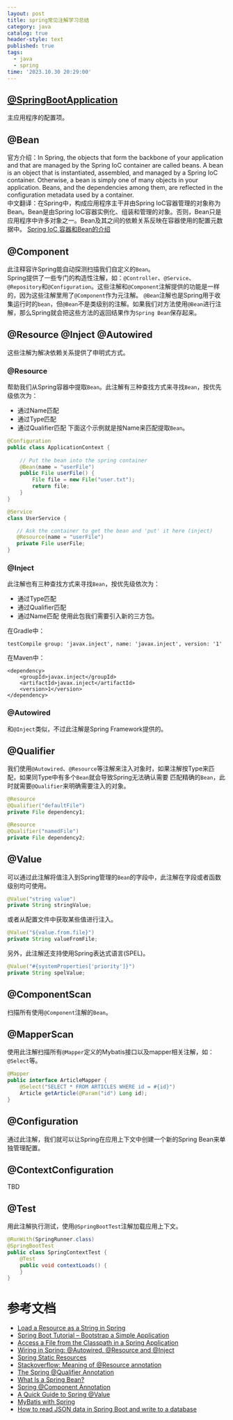 ```yaml
---
layout: post
title: spring常见注解学习总结
category: java
catalog: true
header-style: text
published: true
tags:
  - java
  - spring
time: '2023.10.30 20:29:00'
---
```

## [@SpringBootApplication](https://docs.spring.io/spring-boot/docs/2.0.x/reference/html/using-boot-using-springbootapplication-annotation.html)
主应用程序的配置项。

## @Bean
官方介绍：In Spring, the objects that form the backbone of your application and that are managed by the Spring IoC container are called beans. A bean is an object that is instantiated, assembled, and managed by a Spring IoC container. Otherwise, a bean is simply one of many objects in your application. Beans, and the dependencies among them, are reflected in the configuration metadata used by a container.  
中文翻译：在Spring中，构成应用程序主干并由Spring IoC容器管理的对象称为Bean。Bean是由Spring IoC容器实例化、组装和管理的对象。否则，Bean只是应用程序中许多对象之一。Bean及其之间的依赖关系反映在容器使用的配置元数据中。
[Spring IoC 容器和Bean的介绍](https://docs.spring.io/spring-framework/reference/core/beans/introduction.html)

## @Component
此注释容许Spring能自动探测扫描我们自定义的`Bean`。  
Spring提供了一些专门的构造性注解，如：`@Controller`、`@Service`、`@Repository`和`@Configuration`。这些注解和`@Component`注解提供的功能是一样的，因为这些注解里用了`@Component`作为元注解。 
`@Bean`注解也是Spring用于收集运行时的`bean`，但`@Bean`不是类级别的注解。如果我们对方法使用`@Bean`进行注解，那么Spring就会把这些方法的返回结果作为`Spring Bean`保存起来。

## @Resource @Inject @Autowired
这些注解为解决依赖关系提供了申明式方式。

### @Resource
帮助我们从Spring容器中提取`Bean`。此注解有三种查找方式来寻找`Bean`，按优先级依次为：
- 通过Name匹配
- 通过Type匹配
- 通过Qualifier匹配
下面这个示例就是按Name来匹配提取`Bean`。
```java
@Configuration
public class ApplicationContext {
     
    // Put the bean into the spring container
    @Bean(name = "userFile")
    public File userFile() {
        File file = new File("user.txt");
        return file;
    }
}

@Service
class UserService {

   // Ask the container to get the bean and 'put' it here (inject)
   @Resource(name = "userFile")
   private File userFile;
}
```

### @Inject
此注解也有三种查找方式来寻找`Bean`，按优先级依次为：
- 通过Type匹配
- 通过Qualifier匹配
- 通过Name匹配
使用此包我们需要引入新的三方包。   

在Gradle中：
```
testCompile group: 'javax.inject', name: 'javax.inject', version: '1'
```

在Maven中：
```
<dependency>
    <groupId>javax.inject</groupId>
    <artifactId>javax.inject</artifactId>
    <version>1</version>
</dependency>
```

### @Autowired
和`@Inject`类似，不过此注解是Spring Framework提供的。

## @Qualifier
我们使用`@Autowired`、`@Resource`等注解来注入对象时，如果注解按Type来匹配，如果同Type中有多个`Bean`就会导致Spring无法确认需要
匹配精确的`Bean`，此时就需要`@Qualifier`来明确需要注入的对象。
```java
@Resource
@Qualifier("defaultFile")
private File dependency1;

@Resource
@Qualifier("namedFile")
private File dependency2;
```

## @Value
可以通过此注解将值注入到Spring管理的`Bean`的字段中，此注解在字段或者函数级别均可使用。
```java
@Value("string value")
private String stringValue;
```
或者从配置文件中获取某些值进行注入。
```java
@Value("${value.from.file}")
private String valueFromFile;
```
另外，此注解还支持使用Spring表达式语言(SPEL)。
```java
@Value("#{systemProperties['priority']}")
private String spelValue;
```

## @ComponentScan
扫描所有使用`@Component`注解的`Bean`。

## @MapperScan
使用此注解扫描所有`@Mapper`定义的Mybatis接口以及mapper相关注解，如：`@Select`等。
```java
@Mapper
public interface ArticleMapper {
    @Select("SELECT * FROM ARTICLES WHERE id = #{id}")
    Article getArticle(@Param("id") Long id);
}
```

## @Configuration
通过此注解，我们就可以让Spring在应用上下文中创建一个新的Spring Bean来单独管理配置。

## @ContextConfiguration
TBD

## @Test
用此注解执行测试，使用`@SpringBootTest`注解加载应用上下文。
```java
@RunWith(SpringRunner.class)
@SpringBootTest
public class SpringContextTest {
    @Test
    public void contextLoads() {
    }
}
```

# 参考文档
- [Load a Resource as a String in Spring](https://www.baeldung.com/spring-load-resource-as-string)
- [Spring Boot Tutorial – Bootstrap a Simple Application](https://www.baeldung.com/spring-boot-start)
- [Access a File from the Classpath in a Spring Application](https://www.baeldung.com/spring-classpath-file-access)
- [Wiring in Spring: @Autowired, @Resource and @Inject](https://www.baeldung.com/spring-annotations-resource-inject-autowire)
- [Spring Static Resources](https://github.com/eugenp/tutorials/tree/master/spring-static-resources)
- [Stackoverflow: Meaning of @Resource annotation](https://stackoverflow.com/questions/50419330/meaning-of-resource-annotation)
- [The Spring @Qualifier Annotation](https://www.baeldung.com/spring-qualifier-annotation)
- [What Is a Spring Bean?](https://www.baeldung.com/spring-bean)
- [Spring @Component Annotation](https://www.baeldung.com/spring-component-annotation)
- [A Quick Guide to Spring @Value](https://www.baeldung.com/spring-value-annotation)
- [MyBatis with Spring](https://www.baeldung.com/spring-mybatis)
- [How to read JSON data in Spring Boot and write to a database](https://www.danvega.dev/blog/2017/07/05/read-json-data-spring-boot-write-database)
